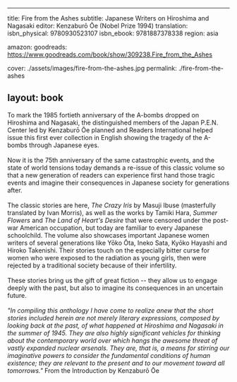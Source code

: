   ---
  title: Fire from the Ashes
  subtitle: Japanese Writers on Hiroshima and Nagasaki
  editor: Kenzaburō Ōe (Nobel Prize 1994)
  translation: 
  isbn_physical: 9780930523107
  isbn_ebook: 9781887378338
  region: asia

  amazon: 
  goodreads: https://www.goodreads.com/book/show/309238.Fire_from_the_Ashes

  cover: ./assets/images/fire-from-the-ashes.jpg
  permalink: ./fire-from-the-ashes

  layout: book
  ---
  
 To mark the 1985 fortieth anniversary of the A-bombs dropped on Hiroshima and Nagasaki, the distinguished members of the Japan P.E.N. Center led by Kenzaburō Ōe planned and Readers International helped issue this first ever collection in English showing the tragedy of the A-bombs through Japanese eyes. 
 <br><br>
 Now it is the 75th anniversary of the same catastrophic events, and the state of world tensions today demands a re-issue of this classic volume so that a new generation of readers can experience first hand those tragic events and imagine their consequences in Japanese society for generations after. 
 <br><br>
 The classic stories are here, *The Crazy Iris* by Masuji Ibuse (masterfully translated by Ivan Morris), as well as the works by Tamiki Hara, *Summer Flowers* and *The Land of Heart's Desire* that were censored under the post-war American occupation, but today are familiar to every Japanese schoolchild. The volume also showcases important Japanese women writers of several generations like Yōko Ōta, Ineko Sata, Kyōko Hayashi and Hiroko Takenishi. Their stories touch on the especially bitter curse for women who were exposed to the radiation as young girls, then were rejected by a traditional society because of their infertility.
 <br><br>
 These stories bring us the gift of great fiction -- they allow us to engage deeply with the past, but also to imagine its consequences in an uncertain future.
 <br><br>
 *"In compiling this anthology I have come to realize anew that the short stories included herein are not merely literary expressions, composed by looking back at the past, of what happened at Hiroshima and Nagasaki in the summer of 1945. They are also highly significant vehicles for thinking about the contemporary world over which hangs the awesome threat of vastly expanded nuclear arsenals. They are, that is, a means for stirring our imaginative powers to consider the fundamental conditions of human existence; they are relevant to the present and to our movement toward all tomorrows."*  From the Introduction by Kenzaburō Ōe

